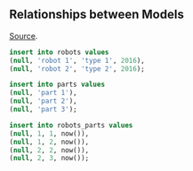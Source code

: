 Relationships between Models
-

[Source](https://docs.phalconphp.com/en/latest/reference/models.html#relationships-between-models).

````sql
insert into robots values
(null, 'robot 1', 'type 1', 2016),
(null, 'robot 2', 'type 2', 2016);

insert into parts values
(null, 'part 1'),
(null, 'part 2'),
(null, 'part 3');

insert into robots_parts values
(null, 1, 1, now()),
(null, 1, 2, now()),
(null, 2, 2, now()),
(null, 2, 3, now());
````
